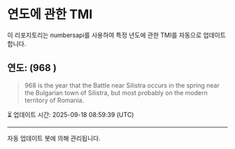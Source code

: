 
# 연도에 관한 TMI

이 리포지토리는 numbersapi를 사용하여 특정 년도에 관한 TMI를 자동으로 업데이트합니다.

## 연도: (968 )
> 968 is the year that the Battle near Silistra occurs in the spring near the Bulgarian town of Silistra, but most probably on the modern territory of Romania.

⏳ 업데이트 시간: 2025-09-18 08:59:39 (UTC)

---
자동 업데이트 봇에 의해 관리됩니다.
